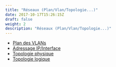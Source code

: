```yaml
---
title: "Réseaux (Plan/Vlan/Topologie...)"
date: 2017-10-17T15:26:15Z
draft: false
weight: 2
description: "Réseaux (Plan/Vlan/Topologie...)"
---
```


- [Plan des VLANs](/reseaux/vlan/)
- [Adressage IP/Interface](/reseaux/adressage_ip_interface/)
- [Topologie physique](/reseaux/topologie_physique/)
- [Topologie logique](/reseaux/topologie_logique/)